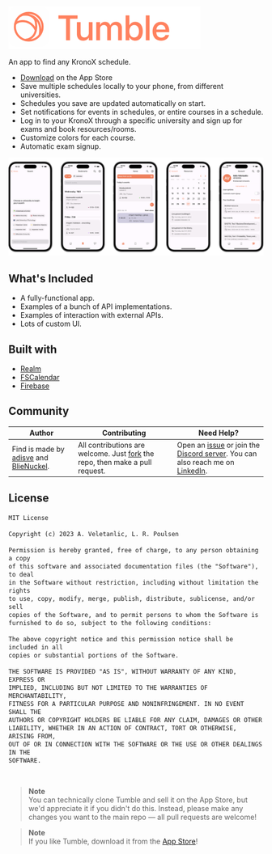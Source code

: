 ![OpenFind](Assets/Header.png)

An app to find any KronoX schedule.

- [Download](https://apps.apple.com/se/app/tumble-for-kronox/id1617642864) on the App Store
- Save multiple schedules locally to your phone, from different universities.
- Schedules you save are updated automatically on start.
- Set notifications for events in schedules, or entire courses in a schedule.
- Log in to your KronoX through a specific university and sign up for exams and book resources/rooms.
- Customize colors for each course.
- Automatic exam signup.

![App preview](Assets/Summary.png)

## What's Included

- A fully-functional app.
- Examples of a bunch of API implementations.
- Examples of interaction with external APIs.
- Lots of custom UI.

## Built with

- [Realm](https://realm.io)
- [FSCalendar](https://github.com/WenchaoD/FSCalendar)
- [Firebase](https://firebase.google.com)

## Community

Author | Contributing | Need Help?
--- | --- | ---
Find is made by [adisve](https://github.com/adisve) and [BlieNuckel](https://github.com/BlieNuckel). | All contributions are welcome. Just [fork](https://github.com/adisve/tumble-ios/fork) the repo, then make a pull request. | Open an [issue](https://github.com/adisve/tumble-ios/issues) or join the [Discord server](https://discord.com/invite/Pmq8fYcus2). You can also reach me on [LinkedIn](https://www.linkedin.com/in/adis-veletanlic-2b51b4229/).

## License

```
MIT License

Copyright (c) 2023 A. Veletanlic, L. R. Poulsen

Permission is hereby granted, free of charge, to any person obtaining a copy
of this software and associated documentation files (the "Software"), to deal
in the Software without restriction, including without limitation the rights
to use, copy, modify, merge, publish, distribute, sublicense, and/or sell
copies of the Software, and to permit persons to whom the Software is
furnished to do so, subject to the following conditions:

The above copyright notice and this permission notice shall be included in all
copies or substantial portions of the Software.

THE SOFTWARE IS PROVIDED "AS IS", WITHOUT WARRANTY OF ANY KIND, EXPRESS OR
IMPLIED, INCLUDING BUT NOT LIMITED TO THE WARRANTIES OF MERCHANTABILITY,
FITNESS FOR A PARTICULAR PURPOSE AND NONINFRINGEMENT. IN NO EVENT SHALL THE
AUTHORS OR COPYRIGHT HOLDERS BE LIABLE FOR ANY CLAIM, DAMAGES OR OTHER
LIABILITY, WHETHER IN AN ACTION OF CONTRACT, TORT OR OTHERWISE, ARISING FROM,
OUT OF OR IN CONNECTION WITH THE SOFTWARE OR THE USE OR OTHER DEALINGS IN THE
SOFTWARE.
```

<br>

> **Note**  
> You can technically clone Tumble and sell it on the App Store, but we'd appreciate it if you didn't do this. Instead, please make any changes you want to the main repo — all pull requests are welcome!

> **Note**  
> If you like Tumble, download it from the [App Store](https://apps.apple.com/se/app/tumble-for-kronox/id1617642864)!